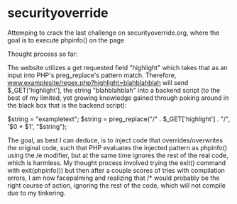 # securityoverride
Attemping to crack the last challenge on securityoverride.org, where the goal is to execute phpinfo() on the page

Thought process so far:

The website utilizes a get requested field "highlight" which takes that as an input into PHP's preg_replace's pattern match.
Therefore, www.examplesite/regex.php?highlight=blahblahblah will send $_GET['highlight'], the string "blahblahblah" into a backend script (to the best of my limited, yet growing knowledge gained through poking around in the black box that is the backend script):

$string = "exampletext";
$string = preg_replace("/" . $_GET['highlight'] . "/", '$0 * $1', "$string");


The goal, as best I can deduce, is to inject code that overrides/overwrites the original code, such that PHP evaluates the injected pattern as phpinfo() using the /e modifier, but at the same time ignores the rest of the real code, which is harmless.
My thought process involved trying the exit() command with exit(phpinfo()) but then after a couple scores of tries with compilation errors, I am now facepalming and realizing that /* would probably be the right course of action, ignoring the rest of the code, which will not compile due to my tinkering.
